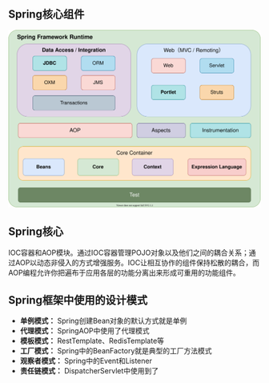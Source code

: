 ## Spring核心组件

![Spring核心组件](Spring基础知识/Spring核心组件.drawio.svg)

## Spring核心

IOC容器和AOP模块。通过IOC容器管理POJO对象以及他们之间的耦合关系；通过AOP以动态非侵入的方式增强服务。IOC让相互协作的组件保持松散的耦合，而AOP编程允许你把遍布于应用各层的功能分离出来形成可重用的功能组件。

## Spring框架中使用的设计模式

- **单例模式：** Spring创建Bean对象的默认方式就是单例
- **代理模式：** SpringAOP中使用了代理模式
- **模板模式：** RestTemplate、RedisTemplate等
- **工厂模式：** Spring中的BeanFactory就是典型的工厂方法模式
- **观察者模式：** Spring中的Event和Listener
- **责任链模式：** DispatcherServlet中使用到了
